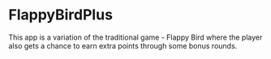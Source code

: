 # FlappyBirdPlus
This app is a variation of the traditional game - Flappy Bird where the player also gets a chance to earn extra points through some bonus rounds.
